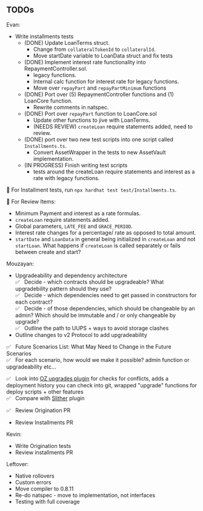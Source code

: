 ## TODOs

Evan:

- Write installments tests
  - (DONE) Update LoanTerms struct.
    - Change from `collateralTokenId` to `collateralId`.
    - Move startDate variable to LoanData struct and fix tests
  - (DONE) Implement interest rate functionality into RepaymentController.sol.
    - legacy functions.
    - Internal calc function for interest rate for legacy functions.
    - Move over `repayPart` and `repayPartMinimum` functions
  - (DONE) Port over (5) RepaymentController functions and (1) LoanCore function.
    - Rewrite comments in natspec.
  - (DONE) Port over `repayPart` function to LoanCore.sol
    - Update other functions to jive with LoanTerms.
    - (NEEDS REVIEW) `createLoan` require statements added, need to review.
  - (DONE) port over two new test scripts into one script called `Installments.ts`.
    - Convert AssetWrapper in the tests to new AssetVault implementation.
  - (IN PROGRESS) Finish writing test scripts
    - tests around the createLoan require statements and interest as a rate with legacy functions.

🔑 For Installment tests, run `npx hardhat test test/Installments.ts`.

📌  For Review Items:
- Minimum Payment and interest as a rate formulas.
- `createLoan` require statements added.
- Global parameters, `LATE_FEE` and `GRACE_PERIOD`.
- Interest rate changes for a percentage/ rate as opposed to total amount.
- `startDate` and `LoanData` in general being initialized in `createLoan` and not `startLoan`. What happens if `createLoan` is called separately or fails between create and start?

Mouzayan:
- Upgradeability and dependency architecture\
 ✅ &nbsp; Decide - which contracts should be upgradeable? What upgradebility pattern should they use?\
 ✅ &nbsp; Decide - which dependencies need to get passed in constructors for each contract?\
 ✅ &nbsp; Decide - of those dependencies, which should be changeable by an admin? Which should be immutable and / or only changeable by upgrade?\
 ✅ &nbsp; Outline the path to UUPS + ways to avoid storage clashes
 - Outline changes to v2 Protocol to add upgradeability

✅ &nbsp; Future Scenarios List: What May Need to Change in the Future Scenarios\
✅ &nbsp; For each scenario, how would we make it possible? admin function or upgradeability etc...

 ✅ &nbsp; Look into [OZ upgrades plugin](https://docs.openzeppelin.com/upgrades-plugins/1.x/) for checks for conflicts, adds a deployment history you can check into git, wrapped "upgrade" functions for deploy scripts + other features\
✅ &nbsp; Compare with [Slither](https://github.com/crytic/slither/wiki/Upgradeability-Checks) plugin

✅ &nbsp; Review Origination PR
- Review Installments PR

Kevin:

- Write Origination tests
- Review installments PR

Leftover:

- Native rollovers
- Custom errors
- Move compiler to 0.8.11
- Re-do natspec - move to implementation, not interfaces
- Testing with full coverage
